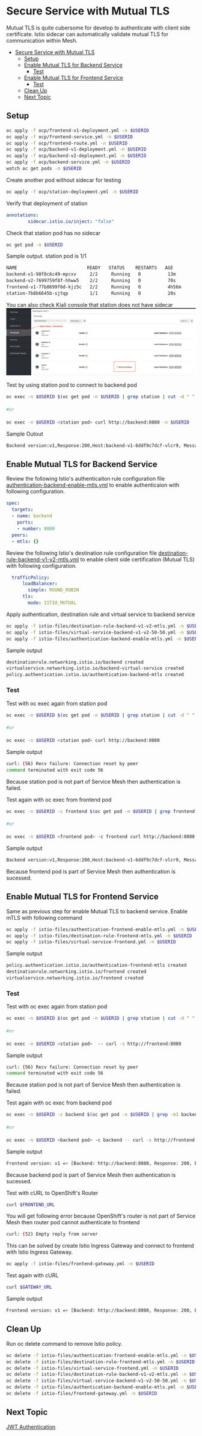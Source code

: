 # Secure Service with Mutual TLS

Mutual TLS is quite cubersome for develop to authenticate with client side certificate. Istio sidecar can automatically validate mutual TLS for communication within Mesh.

<!-- TOC -->

- [Secure Service with Mutual TLS](#secure-service-with-mutual-tls)
  - [Setup](#setup)
  - [Enable Mutual TLS for Backend Service](#enable-mutual-tls-for-backend-service)
    - [Test](#test)
  - [Enable Mutual TLS for Frontend Service](#enable-mutual-tls-for-frontend-service)
    - [Test](#test-1)
  - [Clean Up](#clean-up)
  - [Next Topic](#next-topic)

<!-- /TOC -->

## Setup

```bash
oc apply -f ocp/frontend-v1-deployment.yml -n $USERID
oc apply -f ocp/frontend-service.yml -n $USERID
oc apply -f ocp/frontend-route.yml -n $USERID
oc apply -f ocp/backend-v1-deployment.yml -n $USERID
oc apply -f ocp/backend-v2-deployment.yml -n $USERID
oc apply -f ocp/backend-service.yml -n $USERID
watch oc get pods -n $USERID
```

Create another pod without sidecar for testing


```bash
oc apply -f ocp/station-deployment.yml -n $USERID
```

Verify that deployment of station

```yaml
annotations:
        sidecar.istio.io/inject: "false"
```

Check that station pod has no sidecar

```bash
oc get pod -n $USERID
```

Sample output. station pod is 1/1

```bash
NAME                          READY   STATUS    RESTARTS   AGE
backend-v1-98f8c6c49-mpcxv     2/2     Running   0          13m
backend-v2-7699759f8f-hhww5    2/2     Running   0          70s
frontend-v1-77b8699f6d-kjz5c   2/2     Running   0          4h56m
station-7b8b6645b-sjtqp        1/1     Running   0          20s
```

You can also check Kiali console that station does not have sidecar
![station-without-sidecar](../images/station-without-sidecar.png)

Test by using station pod to connect to backend pod

```bash
oc exec -n $USERID $(oc get pod -n $USERID | grep station | cut -d " " -f1) -c frontend curl http://backend:8080 -n $USERID

#or

oc exec -n $USERID <station pod> curl http://backend:8080 -n $USERID
```

Sample Outout

```bash
Backend version:v1,Response:200,Host:backend-v1-6ddf9c7dcf-vlcr9, Message: Hello World!!
```

## Enable Mutual TLS for Backend Service

Review the following Istio's authenticaiton rule configuration file [authentication-backend-enable-mtls.yml](../istio-files/authentication-backend-enable-mtls.yml)  to enable authenticaion with following configuration.

```yaml
spec:
  targets:
  - name: backend
    ports:
    - number: 8080
  peers:
  - mtls: {}
```

Review the following Istio's destination rule configuration file [destination-rule-backend-v1-v2-mtls.yml](../istio-files/destination-rule-backend-v1-v2-mtls.yml)  to enable client side certification (Mutual TLS) with following configuration.

```yaml
  trafficPolicy:
      loadBalancer:
        simple: ROUND_ROBIN
      tls:
        mode: ISTIO_MUTUAL
```

Apply authentication, destination rule and virtual service to backend service

```bash
oc apply -f istio-files/destination-rule-backend-v1-v2-mtls.yml -n $USERID
oc apply -f istio-files/virtual-service-backend-v1-v2-50-50.yml -n $USERID
oc apply -f istio-files/authentication-backend-enable-mtls.yml -n $USERID
```

Sample output

```bash
destinationrule.networking.istio.io/backend created
virtualservice.networking.istio.io/backend-virtual-service created
policy.authentication.istio.io/authentication-backend-mtls created
```

### Test

Test with oc exec again from station pod

```bash
oc exec -n $USERID $(oc get pod -n $USERID | grep station | cut -d " " -f1) -- curl -s http://backend:8080

#or

oc exec -n $USERID <station pod> curl http://backend:8080
```

Sample output

```bash
curl: (56) Recv failure: Connection reset by peer
command terminated with exit code 56
```

Because station pod is not part of Service Mesh then authentication is failed.

Test again with oc exec from frontend pod

```bash
oc exec -n $USERID -c frontend $(oc get pod -n $USERID | grep frontend | cut -d " " -f1) -c frontend -- curl -s http://backend:8080

#or

oc exec -n $USERID <frontend pod> -c frontend curl http://backend:8080
```

Sample output

```bash
Backend version:v1,Response:200,Host:backend-v1-6ddf9c7dcf-vlcr9, Message: Hello World!!
```

Because frontend pod is part of Service Mesh then authentication is sucessed.


## Enable Mutual TLS for Frontend Service

Same as previous step for enable Mutual TLS to backend service. Enable mTLS with following command

```bash
oc apply -f istio-files/authentication-frontend-enable-mtls.yml -n $USERID
oc apply -f istio-files/destination-rule-frontend-mtls.yml -n $USERID
oc apply -f istio-files/virtual-service-frontend.yml -n $USERID
```

Sample output

```bash
policy.authentication.istio.io/authentication-frontend-mtls created
destinationrule.networking.istio.io/frontend created
virtualservice.networking.istio.io/frontend created
```

### Test

Test with oc exec again from station pod

```bash
oc exec -n $USERID $(oc get pod -n $USERID | grep station | cut -d " " -f1) -- curl -s http://frontend:8080

#or

oc exec -n $USERID <station pod>  -- curl -s http://frontend:8080
```

Sample output

```bash
curl: (56) Recv failure: Connection reset by peer
command terminated with exit code 56

```

Because station pod is not part of Service Mesh then authentication is failed.

Test again with oc exec from backend pod

```bash
oc exec -n $USERID -c backend $(oc get pod -n $USERID | grep -m1 backend-v2 | cut -d " " -f1) -- curl -s http://frontend:8080

#or

oc exec -n $USERID <backend pod> -c backend -- curl -s http://frontend:8080
```

Sample output

```bash
Frontend version: v1 => [Backend: http://backend:8080, Response: 200, Body: Backend version:v2,Response:200,Host:backend-v2-7655885b8c-rt4jz, Message: Hello World!!]
```

Because backend pod is part of Service Mesh then authentication is sucessed.

Test with cURL to OpenShift's Router

```bash
curl $FRONTEND_URL
```

You will get following error because OpenShift's router is not part of Service Mesh then router pod cannot authenticate to frontend

```bash
curl: (52) Empty reply from server
```

This can be solved by create Istio Ingress Gateway and connect to frontend with Istio Ingress Gateway.

```bash
oc apply -f istio-files/frontend-gateway.yml -n $USERID
```

Test again with cURL

```bash
curl $GATEWAY_URL
```

Sample output

```bash
Frontend version: v1 => [Backend: http://backend:8080, Response: 200, Body: Backend version:v2,Response:200,Host:backend-v2-7655885b8c-rt4jz, Message: Hello World!!]
```

## Clean Up

Run oc delete command to remove Istio policy.

```bash
oc delete -f istio-files/authentication-frontend-enable-mtls.yml -n $USERID
oc delete -f istio-files/destination-rule-frontend-mtls.yml -n $USERID
oc delete -f istio-files/virtual-service-frontend.yml -n $USERID
oc delete -f istio-files/destination-rule-backend-v1-v2-mtls.yml -n $USERID
oc delete -f istio-files/virtual-service-backend-v1-v2-50-50.yml -n $USERID
oc delete -f istio-files/authentication-backend-enable-mtls.yml -n $USERID
oc delete -f istio-files/frontend-gateway.yml -n $USERID
```


## Next Topic

[JWT Authentication](./09-jwt-authentication.md)